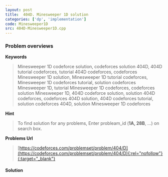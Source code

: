 ```yaml
---
layout: post
title:  404D. Minesweeper 1D solution
categories: ['dp', 'implementation']
code: Minesweeper1D
src: 404D-Minesweeper1D.cpp
---
```

### **Problem overviews**

**Keywords**
> Minesweeper 1D codeforce solution, codeforces solution 404D, 404D tutorial codeforces, tutorial 404D codeforces, codeforces Minesweeper 1D solution, Minesweeper 1D tutorial codeforces, Minesweeper 1D codeforces tutorial, solution codeforces Minesweeper 1D, tutorial Minesweeper 1D codeforces, codeforces solution Minesweeper 1D, 404D codeforce solution, solution 404D codeforces, codeforces 404D solution, 404D codeforces tutorial, solution codeforces 404D, solution Minesweeper 1D codeforces

**Hint**
> To find solution for any problems, Enter probleam_id (**1A, 28B**, ...) on search box. 

**Problems Url**
> [https://codeforces.com/problemset/problem/404/D](https://codeforces.com/problemset/problem/404/D){:rel="nofollow"}{:target="_blank"}

#### **Solution**



